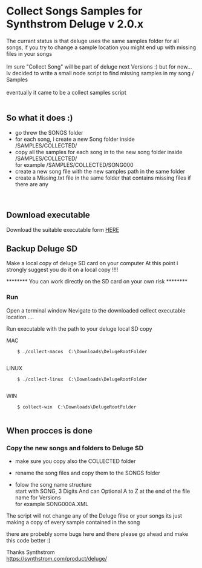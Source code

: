 # Collect Songs Samples for Synthstrom Deluge v 2.0.x 


The currant status is that deluge uses the same samples folder for all songs, if you try to change a sample location you might end up with missing files in your songs 
<br><br>
Im sure "Collect Song" will be part of deluge next Versions :) 
but for now... 
<br>
Iv decided to write a small node script to find missing samples in my song / Samples
<br><br> 
eventually it came to be a collect samples script 
<br><br>


## So what it does :)

*   go threw the SONGS folder 
*   for each song, i create a new Song folder inside /SAMPLES/COLLECTED/ 
*   copy all the samples for each song in to the new song folder inside /SAMPLES/COLLECTED/ 
    <br>for example /SAMPLES/COLLECTED/SONG000
*   create a new song file with the new samples path in the same folder 
*   create a Missing.txt file in the same folder that contains missing files if there are any 

<br>

## Download executable

Download the suitable executable form [HERE](https://github.com/RTX/CollectDelugeSamples/blob/master/Builds.md)
<br>

## Backup Deluge SD 

Make a local copy of deluge SD card on your computer
At this point i strongly suggest you do it on a local copy !!!!

******** You can work directly on the SD card on your own risk ********
<br>

### Run
Open a terminal window 
Nevigate to the downloaded cellect executable location .... 

Run executable with the path to your deluge local SD copy 

MAC 
```{r, engine='bash', count_lines}
    $ ./collect-macos  C:\Downloads\DelugeRootFolder
   
```
LINUX 
```{r, engine='bash', count_lines}
    $ ./collect-linux  C:\Downloads\DelugeRootFolder
   
```

WIN

```{r, engine='bash', count_lines}
    $ collect-win  C:\Downloads\DelugeRootFolder
   
```


## When procces is done 
### Copy the new songs and folders to Deluge SD 

* make sure you copy also the COLLECTED folder 

* rename the song files and copy them to the SONGS folder 
* folow the song name structure <br> start with SONG, 3 Digits And can Optional A to Z at the end of the file name for Versions 
<br>for example SONG000A.XML 


The script will not change any of the Deluge filse or your songs 
its just making a copy of every sample contained in the song 



there are probebly some bugs here and there 
please go ahead and make this code better :) 

Thanks Synthstrom <br>
https://synthstrom.com/product/deluge/
